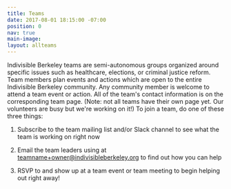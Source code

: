 ```yaml
---
title: Teams
date: 2017-08-01 18:15:00 -07:00
position: 0
nav: true
main-image: 
layout: allteams
---
```


Indivisible Berkeley teams are semi-autonomous groups organized around specific issues such as healthcare, elections, or criminal justice reform. Team members plan events and actions which are open to the entire Indivisible Berkeley community. Any community member is welcome to attend a team event or action. All of the team's contact information is on the corresponding team page. (Note: not all teams have their own page yet. Our volunteers are busy but we're working on it!) To join a team, do one of these three things:

1. Subscribe to the team mailing list and/or Slack channel to see what the team is working on right now

2. Email the team leaders using at teamname+owner@indivisibleberkeley.org to find out how you can help

3. RSVP to and show up at a team event or team meeting to begin helping out right away!